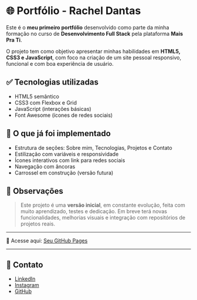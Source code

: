 # 🌐 Portfólio - Rachel Dantas

Este é o **meu primeiro portfólio** desenvolvido como parte da minha formação no curso de **Desenvolvimento Full Stack** pela plataforma **Mais Pra Ti**.

O projeto tem como objetivo apresentar minhas habilidades em **HTML5, CSS3 e JavaScript**, com foco na criação de um site pessoal responsivo, funcional e com boa experiência de usuário.

## ✅ Tecnologias utilizadas

- HTML5 semântico  
- CSS3 com Flexbox e Grid  
- JavaScript (interações básicas)
- Font Awesome (ícones de redes sociais)

## 🚀 O que já foi implementado

- Estrutura de seções: Sobre mim, Tecnologias, Projetos e Contato  
- Estilização com variáveis e responsividade  
- Ícones interativos com link para redes sociais  
- Navegação com âncoras  
- Carrossel em construção (versão futura)

## 📌 Observações

> Este projeto é uma **versão inicial**, em constante evolução, feita com muito aprendizado, testes e dedicação. Em breve terá novas funcionalidades, melhorias visuais e integração com repositórios de projetos reais.

---

🔗 Acesse aqui: [Seu GitHub Pages](https://seu-usuario.github.io/nome-do-repositorio)

---

## 💬 Contato

- [LinkedIn](https://www.linkedin.com/in/racheldantas/)
- [Instagram](https://www.instagram.com/rs2chel/)
- [GitHub](https://github.com/rs2chel)
